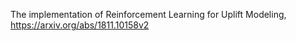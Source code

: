 The implementation of Reinforcement Learning for Uplift Modeling, https://arxiv.org/abs/1811.10158v2